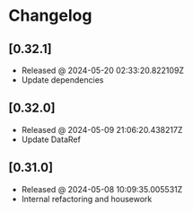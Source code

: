 # Changelog

## [0.32.1]

- Released @ 2024-05-20 02:33:20.822109Z
- Update dependencies

## [0.32.0]

- Released @ 2024-05-09 21:06:20.438217Z
- Update DataRef

## [0.31.0]

- Released @ 2024-05-08 10:09:35.005531Z
- Internal refactoring and housework

